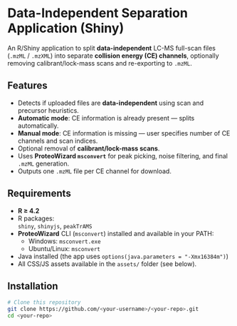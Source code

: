 # Data-Independent Separation Application (Shiny)

An R/Shiny application to split **data-independent** LC-MS full-scan files (`.mzML` / `.mzXML`) into separate **collision energy (CE) channels**, optionally removing calibrant/lock-mass scans and re-exporting to `.mzML`.

## Features

- Detects if uploaded files are **data-independent** using scan and precursor heuristics.
- **Automatic mode**: CE information is already present — splits automatically.
- **Manual mode**: CE information is missing — user specifies number of CE channels and scan indices.
- Optional removal of **calibrant/lock-mass scans**.
- Uses **ProteoWizard `msconvert`** for peak picking, noise filtering, and final `.mzML` generation.
- Outputs one `.mzML` file per CE channel for download.

## Requirements

- **R ≥ 4.2**
- R packages:  
  `shiny`, `shinyjs`, `peakTrAMS`
- **ProteoWizard** CLI (`msconvert`) installed and available in your PATH:
  - Windows: `msconvert.exe`
  - Ubuntu/Linux: `msconvert`
- Java installed (the app uses `options(java.parameters = "-Xmx16384m")`)
- All CSS/JS assets available in the `assets/` folder (see below).

## Installation

```bash
# Clone this repository
git clone https://github.com/<your-username>/<your-repo>.git
cd <your-repo>

